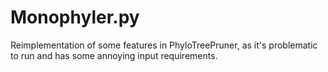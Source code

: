 # Monophyler.py 

Reimplementation of some features in PhyloTreePruner, as it's problematic to run and has some annoying input requirements. 


